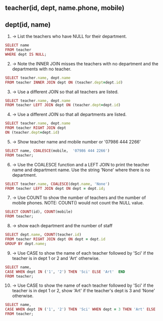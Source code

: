 ## teacher(id, dept, name.phone, mobile)
## dept(id, name)
1. -> List the teachers who have NULL for their department.
```ruby
SELECT name
FROM teacher 
WHERE dept IS NULL;
```
2. -> Note the INNER JOIN misses the teachers with no department and the departments with no teacher.
```ruby
SELECT teacher.name, dept.name
FROM teacher INNER JOIN dept ON (teacher.dept=dept.id)
```
3. -> Use a different JOIN so that all teachers are listed.
```ruby
SELECT teacher.name, dept.name
FROM teacher LEFT JOIN dept ON (teacher.dept=dept.id)
```
4. -> Use a different JOIN so that all departments are listed.
```ruby
SELECT teacher.name, dept.name
FROM teacher RIGHT JOIN dept
ON (teacher.dept=dept.id)
```
5. -> Show teacher name and mobile number or '07986 444 2266'
```ruby
SELECT name, COALESCE(mobile,  '07986 444 2266')
FROM teacher;
```
6. -> Use the COALESCE function and a LEFT JOIN to print the teacher name and department name. 
Use the string 'None' where there is no department.
```ruby
SELECT teacher.name, COALESCE(dept.name, 'None')
FROM teacher LEFT JOIN dept ON dept = dept.id;
```
7. -> Use COUNT to show the number of teachers and the number of mobile phones.
NOTE: COUNT() would not count the NULL value.
```ruby
SELECT COUNT(id), COUNT(mobile)
FROM teacher;
```
8. -> show each department and the number of staff
```ruby
SELECT dept.name, COUNT(teacher.id)
FROM teacher RIGHT JOIN dept ON dept = dept.id
GROUP BY dept.name;
```
9. -> Use CASE to show the name of each teacher followed by 'Sci' if the teacher is in dept 1 or 2 and 'Art' otherwise.
```ruby
SELECT name, 
CASE WHEN dept IN ('1', '2') THEN 'Sci' ELSE 'Art'  END
FROM teacher;
```
10. -> Use CASE to show the name of each teacher followed by 'Sci' if the teacher is in dept 1 or 2, show 'Art' if the teacher's dept is 3 and 'None' otherwise.
```ruby
SELECT name, 
CASE WHEN dept IN ('1', '2') THEN 'Sci' WHEN dept = 3 THEN 'Art' ELSE 'None'  END
FROM teacher;
```
